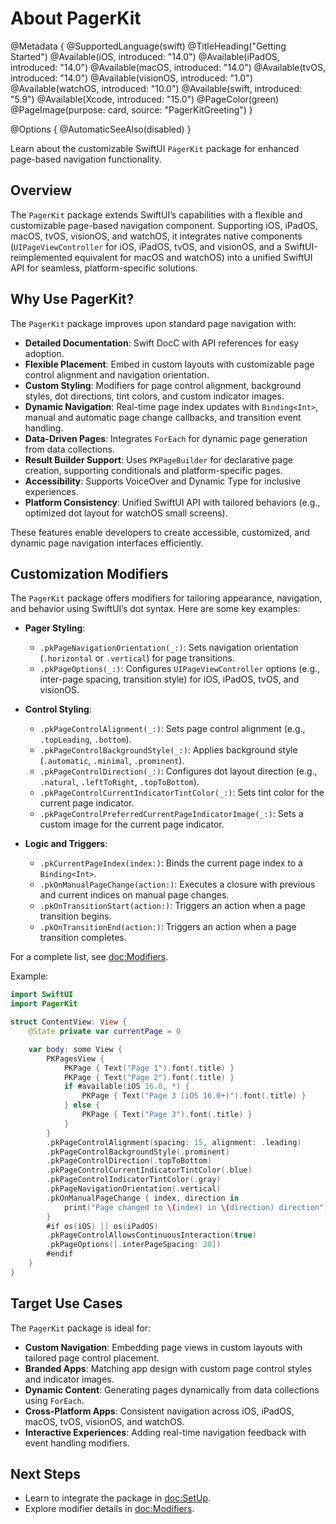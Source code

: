 # About PagerKit

@Metadata {
    @SupportedLanguage(swift)
    @TitleHeading("Getting Started")
    @Available(iOS, introduced: "14.0")
    @Available(iPadOS, introduced: "14.0")
    @Available(macOS, introduced: "14.0")
    @Available(tvOS, introduced: "14.0")
    @Available(visionOS, introduced: "1.0")
    @Available(watchOS, introduced: "10.0")
    @Available(swift, introduced: "5.9")
    @Available(Xcode, introduced: "15.0")
    @PageColor(green)
    @PageImage(purpose: card, source: "PagerKitGreeting")
}

@Options {
    @AutomaticSeeAlso(disabled)
}

Learn about the customizable SwiftUI `PagerKit` package for enhanced page-based navigation functionality.

## Overview

The `PagerKit` package extends SwiftUI’s capabilities with a flexible and customizable page-based navigation component. Supporting iOS, iPadOS, macOS, tvOS, visionOS, and watchOS, it integrates native components (`UIPageViewController` for iOS, iPadOS, tvOS, and visionOS, and a SwiftUI-reimplemented equivalent for macOS and watchOS) into a unified SwiftUI API for seamless, platform-specific solutions.

## Why Use PagerKit?

The `PagerKit` package improves upon standard page navigation with:

- **Detailed Documentation**: Swift DocC with API references for easy adoption.
- **Flexible Placement**: Embed in custom layouts with customizable page control alignment and navigation orientation.
- **Custom Styling**: Modifiers for page control alignment, background styles, dot directions, tint colors, and custom indicator images.
- **Dynamic Navigation**: Real-time page index updates with `Binding<Int>`, manual and automatic page change callbacks, and transition event handling.
- **Data-Driven Pages**: Integrates `ForEach` for dynamic page generation from data collections.
- **Result Builder Support**: Uses `PKPageBuilder` for declarative page creation, supporting conditionals and platform-specific pages.
- **Accessibility**: Supports VoiceOver and Dynamic Type for inclusive experiences.
- **Platform Consistency**: Unified SwiftUI API with tailored behaviors (e.g., optimized dot layout for watchOS small screens).

These features enable developers to create accessible, customized, and dynamic page navigation interfaces efficiently.

## Customization Modifiers

The `PagerKit` package offers modifiers for tailoring appearance, navigation, and behavior using SwiftUI’s dot syntax. Here are some key examples:

- **Pager Styling**:
  - `.pkPageNavigationOrientation(_:)`: Sets navigation orientation (`.horizontal` or `.vertical`) for page transitions.
  - `.pkPageOptions(_:)`: Configures `UIPageViewController` options (e.g., inter-page spacing, transition style) for iOS, iPadOS, tvOS, and visionOS.

- **Control Styling**:
  - `.pkPageControlAlignment(_:)`: Sets page control alignment (e.g., `.topLeading`, `.bottom`).
  - `.pkPageControlBackgroundStyle(_:)`: Applies background style (`.automatic`, `.minimal`, `.prominent`).
  - `.pkPageControlDirection(_:)`: Configures dot layout direction (e.g., `.natural`, `.leftToRight`, `.topToBottom`).
  - `.pkPageControlCurrentIndicatorTintColor(_:)`: Sets tint color for the current page indicator.
  - `.pkPageControlPreferredCurrentPageIndicatorImage(_:)`: Sets a custom image for the current page indicator.

- **Logic and Triggers**:
  - `.pkCurrentPageIndex(index:)`: Binds the current page index to a `Binding<Int>`.
  - `.pkOnManualPageChange(action:)`: Executes a closure with previous and current indices on manual page changes.
  - `.pkOnTransitionStart(action:)`: Triggers an action when a page transition begins.
  - `.pkOnTransitionEnd(action:)`: Triggers an action when a page transition completes.

For a complete list, see <doc:Modifiers>.

Example:

```swift
import SwiftUI
import PagerKit

struct ContentView: View {
    @State private var currentPage = 0

    var body: some View {
        PKPagesView {
            PKPage { Text("Page 1").font(.title) }
            PKPage { Text("Page 2").font(.title) }
            if #available(iOS 16.0, *) {
                PKPage { Text("Page 3 (iOS 16.0+)").font(.title) }
            } else {
                PKPage { Text("Page 3").font(.title) }
            }
        }
        .pkPageControlAlignment(spacing: 15, alignment: .leading)
        .pkPageControlBackgroundStyle(.prominent)
        .pkPageControlDirection(.topToBottom)
        .pkPageControlCurrentIndicatorTintColor(.blue)
        .pkPageControlIndicatorTintColor(.gray)
        .pkPageNavigationOrientation(.vertical)
        .pkOnManualPageChange { index, direction in
            print("Page changed to \(index) in \(direction) direction")
        }
        #if os(iOS) || os(iPadOS)
        .pkPageControlAllowsContinuousInteraction(true)
        .pkPageOptions([.interPageSpacing: 20])
        #endif
    }
}
```

## Target Use Cases

The `PagerKit` package is ideal for:
- **Custom Navigation**: Embedding page views in custom layouts with tailored page control placement.
- **Branded Apps**: Matching app design with custom page control styles and indicator images.
- **Dynamic Content**: Generating pages dynamically from data collections using `ForEach`.
- **Cross-Platform Apps**: Consistent navigation across iOS, iPadOS, macOS, tvOS, visionOS, and watchOS.
- **Interactive Experiences**: Adding real-time navigation feedback with event handling modifiers.

## Next Steps

- Learn to integrate the package in <doc:SetUp>.
- Explore modifier details in <doc:Modifiers>.
